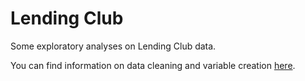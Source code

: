 # Lending Club
Some exploratory analyses on Lending Club data.

You can find information on data cleaning and variable creation [here](https://rawgit.com/stasSajin/LendingClub/master/01_cleaning/data_cleaning.html).


